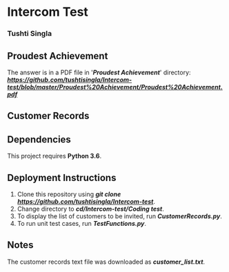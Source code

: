# Intercom Test
### Tushti Singla


## Proudest Achievement
The answer is in a PDF file in '<b><i>Proudest Achievement</i></b>' directory:
<i><b>https://github.com/tushtisingla/Intercom-test/blob/master/Proudest%20Achievement/Proudest%20Achievement.pdf</b></i>


## Customer Records

## Dependencies
This project requires <b>Python 3.6</b>.

## Deployment Instructions
1. Clone this repository using <i><b>git clone https://github.com/tushtisingla/Intercom-test</b></i>.
2. Change directory to <b><i>cd/Intercom-test/Coding test</i></b>.
3. To display the list of customers to be invited, run <b><i>CustomerRecords.py</i></b>.
4. To run unit test cases, run <b><i>TestFunctions.py</i></b>.

## Notes
The customer records text file was downloaded as <i><b>customer_list.txt</b></i>.

